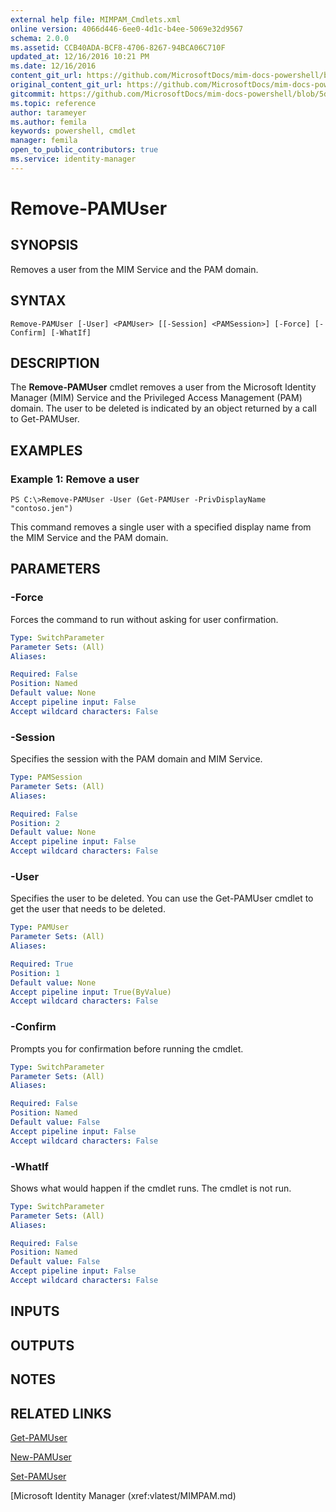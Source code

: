 ```yaml
---
external help file: MIMPAM_Cmdlets.xml
online version: 4066d446-6ee0-4d1c-b4ee-5069e32d9567
schema: 2.0.0
ms.assetid: CCB40ADA-BCF8-4706-8267-94BCA06C710F
updated_at: 12/16/2016 10:21 PM
ms.date: 12/16/2016
content_git_url: https://github.com/MicrosoftDocs/mim-docs-powershell/blob/master/MicrosoftIdentityManager/vlatest/Remove-PAMUser.md
original_content_git_url: https://github.com/MicrosoftDocs/mim-docs-powershell/blob/master/MicrosoftIdentityManager/vlatest/Remove-PAMUser.md
gitcommit: https://github.com/MicrosoftDocs/mim-docs-powershell/blob/5d96fa08a7ab9495ea82f55bde05b621f03e62cc/MicrosoftIdentityManager/vlatest/Remove-PAMUser.md
ms.topic: reference
author: tarameyer
ms.author: femila
keywords: powershell, cmdlet
manager: femila
open_to_public_contributors: true
ms.service: identity-manager
---
```


# Remove-PAMUser

## SYNOPSIS
Removes a user from the MIM Service and the PAM domain.

## SYNTAX

```
Remove-PAMUser [-User] <PAMUser> [[-Session] <PAMSession>] [-Force] [-Confirm] [-WhatIf]
```

## DESCRIPTION
The **Remove-PAMUser** cmdlet removes a user from the Microsoft Identity Manager (MIM) Service and the Privileged Access Management (PAM) domain.
The user to be deleted is indicated by an object returned by a call to Get-PAMUser.

## EXAMPLES

### Example 1: Remove a user
```
PS C:\>Remove-PAMUser -User (Get-PAMUser -PrivDisplayName "contoso.jen")
```

This command removes a single user with a specified display name from the MIM Service and the PAM domain.

## PARAMETERS

### -Force
Forces the command to run without asking for user confirmation.

```yaml
Type: SwitchParameter
Parameter Sets: (All)
Aliases: 

Required: False
Position: Named
Default value: None
Accept pipeline input: False
Accept wildcard characters: False
```

### -Session
Specifies the session with the PAM domain and MIM Service.

```yaml
Type: PAMSession
Parameter Sets: (All)
Aliases: 

Required: False
Position: 2
Default value: None
Accept pipeline input: False
Accept wildcard characters: False
```

### -User
Specifies the user to be deleted.
You can use the Get-PAMUser cmdlet to get the user that needs to be deleted.

```yaml
Type: PAMUser
Parameter Sets: (All)
Aliases: 

Required: True
Position: 1
Default value: None
Accept pipeline input: True(ByValue)
Accept wildcard characters: False
```

### -Confirm
Prompts you for confirmation before running the cmdlet.

```yaml
Type: SwitchParameter
Parameter Sets: (All)
Aliases: 

Required: False
Position: Named
Default value: False
Accept pipeline input: False
Accept wildcard characters: False
```

### -WhatIf
Shows what would happen if the cmdlet runs.
The cmdlet is not run.

```yaml
Type: SwitchParameter
Parameter Sets: (All)
Aliases: 

Required: False
Position: Named
Default value: False
Accept pipeline input: False
Accept wildcard characters: False
```

## INPUTS

## OUTPUTS

## NOTES

## RELATED LINKS

[Get-PAMUser](xref:vlatest/Get-PAMUser.md)

[New-PAMUser](xref:vlatest/New-PAMUser.md)

[Set-PAMUser](xref:vlatest/Set-PAMUser.md)

[Microsoft Identity Manager (xref:vlatest/MIMPAM.md)

